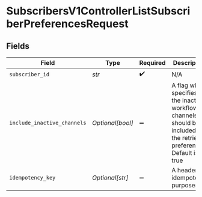 # SubscribersV1ControllerListSubscriberPreferencesRequest


## Fields

| Field                                                                                                                     | Type                                                                                                                      | Required                                                                                                                  | Description                                                                                                               |
| ------------------------------------------------------------------------------------------------------------------------- | ------------------------------------------------------------------------------------------------------------------------- | ------------------------------------------------------------------------------------------------------------------------- | ------------------------------------------------------------------------------------------------------------------------- |
| `subscriber_id`                                                                                                           | *str*                                                                                                                     | :heavy_check_mark:                                                                                                        | N/A                                                                                                                       |
| `include_inactive_channels`                                                                                               | *Optional[bool]*                                                                                                          | :heavy_minus_sign:                                                                                                        | A flag which specifies if the inactive workflow channels should be included in the retrieved preferences. Default is true |
| `idempotency_key`                                                                                                         | *Optional[str]*                                                                                                           | :heavy_minus_sign:                                                                                                        | A header for idempotency purposes                                                                                         |